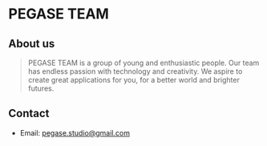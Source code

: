 PEGASE TEAM
============

## About us

> PEGASE TEAM is a group of young and enthusiastic people. Our team has endless passion with technology and creativity. We aspire to create great applications for you, for a better world and brighter futures.

## Contact  
* Email: pegase.studio@gmail.com
